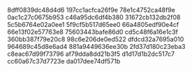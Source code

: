 8dff0839dc48d4d6
197cc1acfca26f9e
78e1c4752ca48f9e
0ac1c27c0675b953
c46a95dc6df4b380
31672cb132db2f08
5c5b6764e02a0ee1
5f9cf5b517d65ee0
66a4805edf90e4cf
66e13f02e57763e8
75603443bafe86d0
cd5c48f6a16e1c3f
360bb387f79e20c8
98c6e206de0ed522
dfdcd32a7695a010
964689c45d8e6ad4
881a9449636ee30b
2fd37d180c23eba3
c8eac67d99f73796
af79dda8dd21b3f5
d1d17d1b2dc517c7
cc60a67c37d7723e
da017dee74df571b
